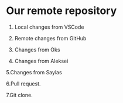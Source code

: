 # Our remote repository

1. Local changes from VSCode

2. Remote changes from GitHub

3. Changes from Oks

4. Changes from Aleksei

5.Changes from Saylas

6.Pull request.

7.Git clone.

